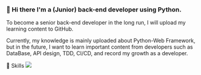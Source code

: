 ### 👋 Hi there  I'm a (Junior) back-end developer using Python.
To become a senior back-end developer in the long run, I will upload my learning content to GitHub.

Currently, my knowledge is mainly uploaded about Python-Web Framework, 
but in the future, I want to learn important content from developers such as DataBase, 
API design, TDD, CI/CD, and record my growth as a developer.


🌱 Skills
<img src="https://img.shields.io/badge/Python-#3776AB?style=flat&logo=appveyor&logoColor=white"/>

###

<!--
**bobyeong2/bobyeong2** is a ✨ _special_ ✨ repository because its `README.md` (this file) appears on your GitHub profile.

Here are some ideas to get you started:

- 🔭 I’m currently working on ...
- 🌱 I’m currently learning ...
- 👯 I’m looking to collaborate on ...
- 🤔 I’m looking for help with ...
- 💬 Ask me about ...
- 📫 How to reach me: ...
- 😄 Pronouns: ...
- ⚡ Fun fact: ...
-->
